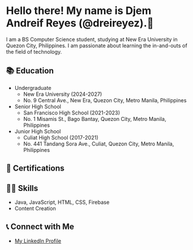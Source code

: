 <h1>Hello there! My name is Djem Andreif Reyes (@dreireyez).👋</h1>
<p>I am a BS Computer Science student, studying at New Era University in Quezon City, Philippines. I am passionate about learning the in-and-outs of the field of technology.</p>
<h2>📚 Education</h2>
<ul>
  <li>Undergraduate
    <ul>
      <li>New Era University (2024-2027)</li>
      <li>No. 9 Central Ave., New Era, Quezon City, Metro Manila, Philippines</li>
    </ul>
  </li>
  <li>Senior High School
    <ul>
      <li>San Francisco High School (2021-2023)</li>
      <li>No. 1 Misamis St., Bago Bantay, Quezon City, Metro Manila, Philippines</li>
    </ul>
  </li>
  <li>Junior High School
    <ul>
      <li>Culiat High School (2017-2021)</li>
      <li>No. 441 Tandang Sora Ave., Culiat, Quezon City, Metro Manila, Philippines</li>
    </ul>
  </li>
</ul>
<h2>📃 Certifications</h2>
<h2>🤹‍♀️ Skills</h2>
<ul>
  <li>Java, JavaScript, HTML, CSS, Firebase</li>
  <li>Content Creation</li>
</ul>
<h2>📞 Connect with Me</h2>
<ul>
  <li><a href="https://www.linkedin.com/in/djemandreifreyes/">My LinkedIn Profile</a></li>
</ul>
